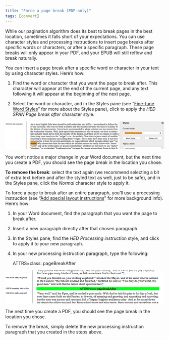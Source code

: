 ```yaml
---
title: "Force a page break (PDF-only)"
tags: [convert]
---
```

 
<html><body><section data-type="chapter" class="hsecchapter" data-hederis-type="hsecchapter" id="force-page-break" data-pi-attrs="id: force-page-break; data-tags: convert;" role="doc-chapter" data-tags="convert" data-author-name=" " data-book-title=" " title="Force a page break (PDF-only)"><p class="hblkp" data-hederis-type="hblkp" id="pYq1Mfft4">While our pagination algorithm does its best to break pages in the best location, sometimes it falls short of your expectations. You can use character styles and processing instructions to insert page breaks after specific words or characters, or after a specific paragraph. These page breaks will only appear in your PDF, and your EPUB will still reflow and break naturally.</p><section class="hwprsubsection" data-hederis-type="hwprsubsection" id="pVysKRzO7" data-type="subsection" title="Subsection 1"><p class="hblkp" data-hederis-type="hblkp" id="pDMBg77BK">You can insert a page break after a specific word or character in your text by using character styles. Here&#8217;s how:</p><ol class="hwprnumlist" data-hederis-type="hwprnumlist" id="pGKSKwx52"><li class="hblkoli" data-hederis-type="hblkoli" id="liLPRCgaVc"><p class="hblkoli" data-hederis-type="hblklip" id="pCsG1sPhG">Find the word or character that you want the page to break after. This character will appear at the end of the current page, and any text following it will appear at the beginning of the next page.</p></li><li class="hblkoli" data-hederis-type="hblkoli" id="liYLJOUMVW"><p class="hblkoli" data-hederis-type="hblklip" id="pByeAYOqc">Select the word or character, and in the Styles pane (see &#8220;<a href="{% link _docs/fine-tune-styles.md %}" class="hspana" data-hederis-type="hspana" id="pYzWGFcfD">Fine-tune Word Styles</a>&#8221; for more about the Styles pane), click to apply the <em data-hederis-type="hspanem" id="p5drayMH7">HED SPAN <em class="hspanem" data-hederis-type="hspanem" id="pXM3eJYHJ">Page break after </em></em>character style<em class="hspanem" data-hederis-type="hspanem" id="pDAOm2G3r">.</em></p></li></ol><img data-hederis-type="hblkimg" class="hblkimg" id="pWAfBR9T6" src="/images/forcecharbr.png" data-img-src="/images/forcecharbr.png"/><p class="hblkp" data-hederis-type="hblkp" id="pXKDebKAL">You won&#8217;t notice a major change in your Word document, but the next time you create a PDF, you should see the page break in the location you chose.</p><p class="hblkp" data-hederis-type="hblkp" id="pfomJFZvT"><strong data-hederis-type="hspanstrong" id="pDpgGOham">To remove the break</strong>: select the text again (we recommend selecting a bit of extra text before and after the styled text as well, just to be safe), and in the Styles pane, click the <em class="hspanem" data-hederis-type="hspanem" id="p8P3B3mKw">Normal</em> character style to apply it.</p></section><section class="hwprsubsection" data-hederis-type="hwprsubsection" id="phtE4zNyI" data-type="subsection" title="Subsection 2"><p class="hblkp" data-hederis-type="hblkp" id="pRA7IVyGi">To force a page to break after an entire paragraph, you&#8217;ll use a processing instruction (see &#8220;<a href="{% link _docs/custom-design.md %}" class="hspana" data-hederis-type="hspana" id="plS7ZVzl1">Add special layout instructions</a>&#8221; for more background info). Here&#8217;s how:</p><ol class="hwprnumlist" data-hederis-type="hwprnumlist" id="pCHOLHHM2"><li class="hblkoli" data-hederis-type="hblkoli" id="liimRZOQfH"><p class="hblkoli" data-hederis-type="hblklip" id="pavOW3Nhw">In your Word document, find the paragraph that you want the page to break after.</p></li><li class="hblkoli" data-hederis-type="hblkoli" id="liSJwYym6L"><p class="hblkoli" data-hederis-type="hblklip" id="p66rOPU5f">Insert a new paragraph directly after that chosen paragraph.</p></li><li class="hblkoli" data-hederis-type="hblkoli" id="li4gquzVhz"><p class="hblkoli" data-hederis-type="hblklip" id="p2BjGtvRV">In the Styles pane, find the <em class="hspanem" data-hederis-type="hspanem" id="pTCOIaJml">HED Processing instruction</em> style, and click to apply it to your new paragraph.</p></li><li class="hblkoli" data-hederis-type="hblkoli" id="lillnxm7ZQ"><p class="hblkoli" data-hederis-type="hblklip" id="pfUfmMlq5">In your new processing instruction paragraph, type the following:</p><div class="hwprliteral" data-hederis-type="hwprliteral" id="pOY16AGyC" data-type="programlisting" role="doc-example"><p class="hblkp" data-hederis-type="hblkp" id="pjYWRwu9j">ATTRS=class: pageBreakAfter</p></div></li></ol><img data-hederis-type="hblkimg" class="hblkimg" id="pZ2Wj1U6J" src="/images/forcebr.png" data-img-src="/images/forcebr.png"/><p class="hblkp" data-hederis-type="hblkp" id="pHlB7oUkS">The next time you create a PDF, you should see the page break in the location you chose.</p><p class="hblkp" data-hederis-type="hblkp" id="pgfNXzf5s">To remove the break, simply delete the new processing instruction paragraph that you created in the steps above.</p></section></section></body></html>
